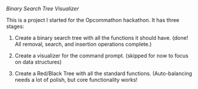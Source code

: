 *Binary Search Tree Visualizer*

This is a project I started for the Opcommathon hackathon. It has three stages: 

1. Create a binary search tree with all the functions it should have. (done! All removal, search, and insertion operations complete.)

2. Create a visualizer for the command prompt. (skipped for now to focus on data structures)

3. Create a Red/Black Tree with all the standard functions. (Auto-balancing needs a lot of polish, but core functionality works!